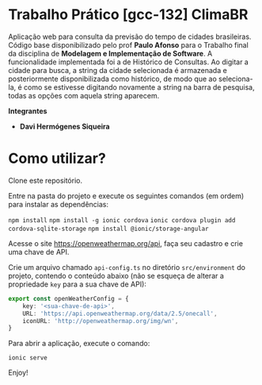 # Trabalho Prático [gcc-132] ClimaBR

Aplicação web para consulta da previsão do tempo de cidades brasileiras.
Código base disponibilizado pelo prof **Paulo Afonso** para o Trabalho final da disciplina de **Modelagem e Implementação de Software**.
A funcionalidade implementada foi a de Histórico de Consultas. Ao digitar a cidade para busca, a string da cidade selecionada é armazenada e 
posteriormente disponibilizada como histórico, de modo que ao seleciona-la, é como se estivesse digitando novamente a string na barra de pesquisa, todas as opções com aquela string aparecem.  

**Integrantes**
* **Davi Hermógenes Siqueira**


# Como utilizar?

Clone este repositório.

Entre na pasta do projeto e execute os seguintes comandos (em ordem) para instalar as dependências:

`npm install`
`npm install -g ionic cordova`
`ionic cordova plugin add cordova-sqlite-storage`
`npm install @ionic/storage-angular`

Acesse o site https://openweathermap.org/api, faça seu cadastro e crie uma chave de API.

Crie um arquivo chamado `api-config.ts` no diretório `src/environment` do projeto, contendo o conteúdo abaixo (não se esqueça de alterar a propriedade `key` para a sua chave de API):

```ts
export const openWeatherConfig = {
    key: '<sua-chave-de-api>',
    URL: 'https://api.openweathermap.org/data/2.5/onecall',
    iconURL: 'http://openweathermap.org/img/wn',
}
```

Para abrir a aplicação, execute o comando:

`ionic serve`

Enjoy!
